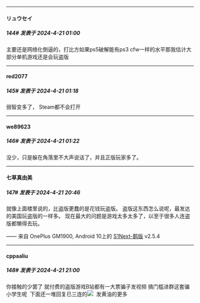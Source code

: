 ﻿
*****

####  リュウセイ  
##### 144#       发表于 2024-4-21 01:00

主要还是网络化倒逼的，打比方如果ps5破解能有ps3 cfw一样的水平那我估计大部分单机游戏还是会玩盗版


*****

####  red2077  
##### 145#       发表于 2024-4-21 01:18

弱智变多了， Steam都不会打开


*****

####  we89623  
##### 146#       发表于 2024-4-21 01:22

没少，只是躲在角落里不大声说话了，并且正版玩家多了。


*****

####  七草真由美  
##### 147#       发表于 2024-4-21 20:46

就像上面楼里说的，比盗版更蠢的是花钱玩盗版。
盗版这东西怎么说呢，最发达的美国玩盗版的一样多。
现在最大的问题是游戏太多太多了，以至于很多人连盗版都懒得去玩。

—— 来自 OnePlus GM1900, Android 10上的 [S1Next-鹅版](https://github.com/ykrank/S1-Next/releases) v2.5.4


*****

####  cppaaliu  
##### 148#       发表于 2024-4-21 21:00

你接触的少罢了 就付费的盗版游戏B站都有一大票骗子发视频 搞门槛进群这套骗小学生呢  下面还一堆回复已三连的<img src="https://static.saraba1st.com/image/smiley/face2017/067.png" referrerpolicy="no-referrer">  发黄油的更多

